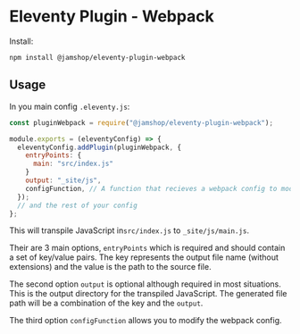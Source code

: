 # Eleventy Plugin - Webpack

Install:

```
npm install @jamshop/eleventy-plugin-webpack
```

## Usage

In you main config `.eleventy.js`: 
```js
const pluginWebpack = require("@jamshop/eleventy-plugin-webpack");

module.exports = (eleventyConfig) => {
  eleventyConfig.addPlugin(pluginWebpack, {
    entryPoints: {
      main: "src/index.js"
    }
    output: "_site/js",
    configFunction, // A function that recieves a webpack config to modify and return
  });
  // and the rest of your config
};
```

This will transpile JavaScript in`src/index.js` to `_site/js/main.js`. 

Their are 3 main options, `entryPoints` which is required and should contain a set of key/value pairs. The key represents the output file name (without extensions) and the value is the path to the source file. 

The second option `output` is optional although required in most situations. This is the output directory for the transpiled JavaScript. The generated file path will be a combination of the key and the `output`.

The third option `configFunction` allows you to modify the webpack config.
